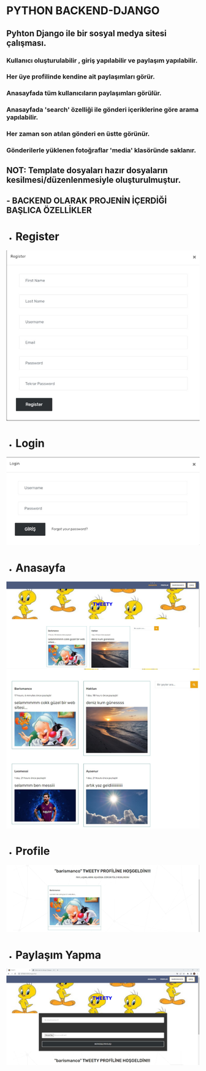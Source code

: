 #  PYTHON BACKEND-DJANGO

## Pyhton Django ile bir sosyal medya sitesi çalışması.
### Kullanıcı oluşturulabilir , giriş yapılabilir ve paylaşım yapılabilir. 
### Her üye profilinde kendine ait paylaşımları görür.
### Anasayfada tüm kullanıcıların paylaşımları görülür.
### Anasayfada 'search' özelliği ile gönderi içeriklerine göre arama yapılabilir.
### Her zaman son atılan gönderi en üstte görünür.
### Gönderilerle yüklenen fotoğraflar 'media' klasöründe saklanır.
## NOT: Template dosyaları hazır dosyaların kesilmesi/düzenlenmesiyle oluşturulmuştur.
## - BACKEND OLARAK PROJENİN İÇERDİĞİ BAŞLICA ÖZELLİKLER

- # Register 
![register](register.jpg)

- # Login
![login](login.jpg)

- # Anasayfa
![homepage](anasyf.jpg)
![homepage2](anasayfa2.jpg)

- # Profile
![profile](profile.jpg)

- # Paylaşım Yapma
![share](gonderi_paylas.jpg)